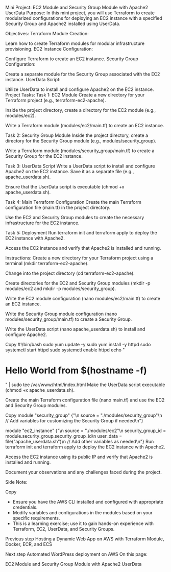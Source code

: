 Mini Project: EC2 Module and Security Group Module with Apache2 UserData
Purpose:
In this mini project, you will use Terraform to create modularized configurations for deploying an EC2 instance with a specified Security Group and Apache2 installed using UserData.

Objectives:
Terraform Module Creation:

Learn how to create Terraform modules for modular infrastructure provisioning.
EC2 Instance Configuration:

Configure Terraform to create an EC2 instance.
Security Group Configuration:

Create a separate module for the Security Group associated with the EC2 instance.
UserData Script:

Utilize UserData to install and configure Apache2 on the EC2 instance.
Project Tasks:
Task 1: EC2 Module
Create a new directory for your Terraform project (e.g., terraform-ec2-apache).

Inside the project directory, create a directory for the EC2 module (e.g., modules/ec2).

Write a Terraform module (modules/ec2/main.tf) to create an EC2 instance.

Task 2: Security Group Module
Inside the project directory, create a directory for the Security Group module (e.g., modules/security_group).

Write a Terraform module (modules/security_group/main.tf) to create a Security Group for the EC2 instance.

Task 3: UserData Script
Write a UserData script to install and configure Apache2 on the EC2 instance. Save it as a separate file (e.g., apache_userdata.sh).

Ensure that the UserData script is executable (chmod +x apache_userdata.sh).

Task 4: Main Terraform Configuration
Create the main Terraform configuration file (main.tf) in the project directory.

Use the EC2 and Security Group modules to create the necessary infrastructure for the EC2 instance.

Task 5: Deployment
Run terraform init and terraform apply to deploy the EC2 instance with Apache2.

Access the EC2 instance and verify that Apache2 is installed and running.

Instructions:
Create a new directory for your Terraform project using a terminal (mkdir terraform-ec2-apache).

Change into the project directory (cd terraform-ec2-apache).

Create directories for the EC2 and Security Group modules (mkdir -p modules/ec2 and mkdir -p modules/security_group).

Write the EC2 module configuration (nano modules/ec2/main.tf) to create an EC2 instance.

Write the Security Group module configuration (nano modules/security_group/main.tf) to create a Security Group.

Write the UserData script (nano apache_userdata.sh) to install and configure Apache2.

Copy
#!/bin/bash
sudo yum update -y
sudo yum install -y httpd
sudo systemctl start httpd
sudo systemctl enable httpd
echo "<h1>Hello World from $(hostname -f)</h1>" | sudo tee /var/www/html/index.html
Make the UserData script executable (chmod +x apache_userdata.sh).

Create the main Terraform configuration file (nano main.tf) and use the EC2 and Security Group modules.

Copy
module "security_group" {"\n source = \"./modules/security_group\"\n // Add variables for customizing the Security Group if needed\n"}

module "ec2_instance" {"\n source = \"./modules/ec2\"\n security_group_id = module.security_group.security_group_id\n user_data = file(\"apache_userdata.sh\")\n // Add other variables as needed\n"}
Run terraform init and terraform apply to deploy the EC2 instance with Apache2.

Access the EC2 instance using its public IP and verify that Apache2 is installed and running.

Document your observations and any challenges faced during the project.

Side Note:

Copy

- Ensure you have the AWS CLI installed and configured with appropriate credentials.
- Modify variables and configurations in the modules based on your specific requirements.
- This is a learning exercise; use it to gain hands-on experience with Terraform, EC2, UserData, and Security Groups.

Previous step
Hosting a Dynamic Web App on AWS with Terraform Module, Docker, ECR, and ECS

Next step
Automated WordPress deployment on AWS
On this page:

EC2 Module and Security Group Module with Apache2 UserData
